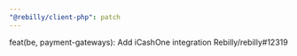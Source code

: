 ```yaml
---
"@rebilly/client-php": patch
---
```


feat(be, payment-gateways): Add iCashOne integration Rebilly/rebilly#12319
